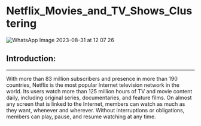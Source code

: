 # Netflix_Movies_and_TV_Shows_Clustering

![WhatsApp Image 2023-08-31 at 12 07 26](https://github.com/ShriyaChouhan/Netflix_Movies_and_TV_Shows_Clustering/assets/128309746/1dd6d65c-464c-401d-83f4-f2e810fd0591)


## Introduction:
_____________________________________________________________________________
With more than 83 million subscribers and presence in more than 190 countries, Netflix is the most popular Internet television network in the world. Its users watch more than 125 million hours of TV and movie content daily, including original series, documentaries, and feature films. On almost any screen that is linked to the Internet, members can watch as much as they want, whenever and wherever. Without interruptions or obligations, members can play, pause, and resume watching at any time.

## 
